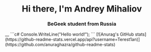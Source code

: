 <h1 align="center">Hi there, I'm Andrey Mihaliov</h1>
<h3 align="center">BeGeek student from Russia</h3>
__
```c#
Console.WriteLine("Hello world!");
```
[![Anurag's GitHub stats](https://github-readme-stats.vercel.app/api?username=Terest1an)](https://github.com/anuraghazra/github-readme-stats)



<!--
**Terest1an/Terest1an** is a ✨ _special_ ✨ repository because its `README.md` (this file) appears on your GitHub profile.

Here are some ideas to get you started:

- 🔭 I’m currently working on ...
- 🌱 I’m currently learning ...
- 👯 I’m looking to collaborate on ...
- 🤔 I’m looking for help with ...
- 💬 Ask me about ...
- 📫 How to reach me: ...
- 😄 Pronouns: ...
- ⚡ Fun fact: ...
-->
